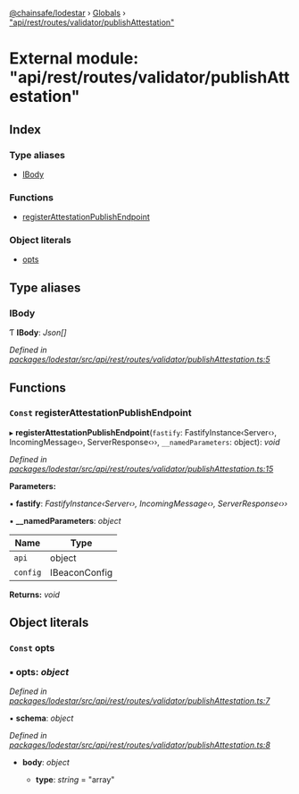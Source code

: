 [@chainsafe/lodestar](../README.md) › [Globals](../globals.md) › ["api/rest/routes/validator/publishAttestation"](_api_rest_routes_validator_publishattestation_.md)

# External module: "api/rest/routes/validator/publishAttestation"

## Index

### Type aliases

* [IBody](_api_rest_routes_validator_publishattestation_.md#ibody)

### Functions

* [registerAttestationPublishEndpoint](_api_rest_routes_validator_publishattestation_.md#const-registerattestationpublishendpoint)

### Object literals

* [opts](_api_rest_routes_validator_publishattestation_.md#const-opts)

## Type aliases

###  IBody

Ƭ **IBody**: *Json[]*

*Defined in [packages/lodestar/src/api/rest/routes/validator/publishAttestation.ts:5](https://github.com/ChainSafe/lodestar/blob/ffd9c8178/packages/lodestar/src/api/rest/routes/validator/publishAttestation.ts#L5)*

## Functions

### `Const` registerAttestationPublishEndpoint

▸ **registerAttestationPublishEndpoint**(`fastify`: FastifyInstance‹Server‹›, IncomingMessage‹›, ServerResponse‹››, `__namedParameters`: object): *void*

*Defined in [packages/lodestar/src/api/rest/routes/validator/publishAttestation.ts:15](https://github.com/ChainSafe/lodestar/blob/ffd9c8178/packages/lodestar/src/api/rest/routes/validator/publishAttestation.ts#L15)*

**Parameters:**

▪ **fastify**: *FastifyInstance‹Server‹›, IncomingMessage‹›, ServerResponse‹››*

▪ **__namedParameters**: *object*

Name | Type |
------ | ------ |
`api` | object |
`config` | IBeaconConfig |

**Returns:** *void*

## Object literals

### `Const` opts

### ▪ **opts**: *object*

*Defined in [packages/lodestar/src/api/rest/routes/validator/publishAttestation.ts:7](https://github.com/ChainSafe/lodestar/blob/ffd9c8178/packages/lodestar/src/api/rest/routes/validator/publishAttestation.ts#L7)*

▪ **schema**: *object*

*Defined in [packages/lodestar/src/api/rest/routes/validator/publishAttestation.ts:8](https://github.com/ChainSafe/lodestar/blob/ffd9c8178/packages/lodestar/src/api/rest/routes/validator/publishAttestation.ts#L8)*

* **body**: *object*

  * **type**: *string* = "array"
